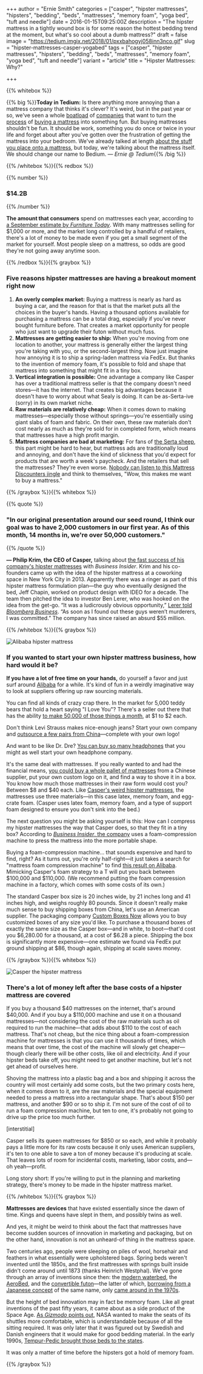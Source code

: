 +++
author = "Ernie Smith"
categories = ["casper", "hipster mattresses", "hipsters", "bedding", "beds", "mattresses", "memory foam", "yoga bed", "tuft and needle"]
date = 2016-01-15T09:25:00Z
description = "The hipster mattress in a tightly wound box is for some reason the hottest bedding trend at the moment, but what's so cool about a dumb mattress?"
draft = false
image = "https://tedium.imgix.net/2018/01/pxxbahogyj058inn3nco.gif"
slug = "hipster-mattresses-casper-yogabed"
tags = ["casper", "hipster mattresses", "hipsters", "bedding", "beds", "mattresses", "memory foam", "yoga bed", "tuft and needle"]
variant = "article"
title = "Hipster Mattresses: Why?"

+++

{{% whitebox %}}

{{% big %}}**Today in Tedium:** Is there anything more annoying than a mattress company that thinks it's clever? It's weird, but in the past year or so, we've seen a whole [boatload](https://www.yogabed.com/) of [companies](https://www2.tuftandneedle.com/mattress/) that want to turn the [process](http://www.nestbedding.com/products/the-love-bed) of [buying a mattress](https://casper.com/mattresses) into something fun. But buying mattresses shouldn't be fun. It should be work, something you do once or twice in your life and forget about after you've gotten over the frustration of getting the mattress into your bedroom. We've already talked at length [about the stuff you place onto a mattress](http://tedium.co/2015/09/01/the-stupidity-of-making-the-bed/), but today, we're talking about the mattress itself. We should change our name to Bedium. *— Ernie @ Tedium*{{% /big %}}

{{% /whitebox %}}{{% redbox %}}

{{% number %}}
### $14.2B
{{% /number %}}

**The amount that consumers** spend on mattresses each year, according to [a September estimate by *Furniture Today*](http://www.furnituretoday.com/article/524012-2015-bedding-distribution-channel-report). With many mattresses selling for $1,000 or more, and the market long controlled by a handful of retailers, there's a lot of money to be made even if you get a small segment of the market for yourself. Most people sleep on a mattress, so odds are good they're not going away anytime soon.

{{% /redbox %}}{{% graybox %}}

### Five reasons hipster mattresses are having a breakout moment right now

1. **An overly complex market:** Buying a mattress is nearly as hard as buying a car, and the reason for that is that the market puts all the choices in the buyer's hands. Having a thousand options available for purchasing a mattress can be a total drag, especially if you've never bought furniture before. That creates a market opportunity for people who just want to upgrade their futon without much fuss.
2. **Mattresses are getting easier to ship:** When you're moving from one location to another, your mattress is generally either the largest thing you're taking with you, or the second-largest thing. Now just imagine how annoying it is to ship a spring-laden mattress via FedEx. But thanks to the invention of memory foam, it's possible to fold and shape that mattress into something that might fit in a tiny box.
3. **Vertical integration is possible:** One advantage a company like Casper has over a traditional mattress seller is that the company doesn't need stores—it has the internet. That creates big advantages because it doesn't have to worry about what Sealy is doing. It can be as-Serta-ive (sorry) in its own market niche.
4. **Raw materials are relatively cheap:** When it comes down to making mattresses—especially those without springs—you're essentially using giant slabs of foam and fabric. On their own, these raw materials don't cost nearly as much as they're sold for in completed form, which means that mattresses have a high profit margin.
5. **Mattress companies are bad at marketing:** For fans of [the Serta sheep](http://www.serta.com/counting-sheep), this part might be hard to hear, but mattress ads are traditionally loud and annoying, and don't have the kind of slickness that you'd expect for products that are worth a week's paycheck. And the retailers that sell the mattresses? They're even worse. [Nobody can listen to this Mattress Discounters jingle](https://www.youtube.com/watch?v=oyzcsKX4BMY) and think to themselves, "Wow, this makes me want to buy a mattress."

{{% /graybox %}}{{% whitebox %}}

{{% quote %}}
### "In our original presentation around our seed round, I think our goal was to have 2,000 customers in our first year. As of this month, 14 months in, we're over 50,000 customers."
{{% /quote %}}

**— Philip Krim, the CEO of Casper,** talking about [the fast success of his company's hipster mattresses](http://www.businessinsider.com/mattress-startup-casper-raises-55-million-2015-6) with *Business Insider*. Krim and his co-founders came up with the idea of the hipster mattress at a coworking space in New York City in 2013. Apparently there was a ringer as part of this hipster mattress formulation plan—the guy who eventually designed the bed, Jeff Chapin, worked on product design with IDEO for a decade. The team then pitched the idea to investor Ben Lerer, who was hooked on the idea from the get-go. “It was a ludicrously obvious opportunity,” [Lerer told *Bloomberg Business*](http://www.bloomberg.com/news/articles/2015-03-12/new-startups-aren-t-keeping-big-mattress-up-at-night). “As soon as I found out these guys weren’t murderers, I was committed.” The company has since raised an absurd $55 million.

{{% /whitebox %}}{{% graybox %}}

![Alibaba hipster mattress](https://tedium.imgix.net/2018/01/ogzdteissw4pxmlxfdhn.jpg)

### If you wanted to start your own hipster mattress business, how hard would it be?

**If you have a lot of free time on your hands,** do yourself a favor and just surf around [Alibaba](http://www.alibaba.com/) for a while. It's kind of fun in a weirdly imaginative way to look at suppliers offering up raw sourcing materials.

You can find all kinds of crazy crap there. In the market for 5,000 teddy bears that hold a heart saying "I Love You"? There's a seller out there that has the ability [to make 50,000 of those things a month](http://fave.co/1mZyd2n), at $1 to $2 each.

Don't think Levi Strauss makes nice-enough jeans? Start your own company and [outsource a few pairs from China](http://fave.co/1mZyCBV)—complete with your own logo!

And want to be like Dr. Dre? [You can buy so many headphones](http://fave.co/1mZyCBV) that you might as well start your own headphone company.

It's the same deal with mattresses. If you really wanted to and had the financial means, [you could buy a whole pallet of mattresses](http://fave.co/1RJ05Ft) from a Chinese supplier, put your own custom logo on it, and find a way to shove it in a box. You know how much those mattresses in their raw form would cost you? Between $8 and $40 each. Like [Casper's weird hipster mattresses](http://amzn.to/1RJq2EH), the mattresses use three materials—in this case latex, memory foam, and egg-crate foam. (Casper uses latex foam, memory foam, and a type of support foam designed to ensure you don't sink into the bed.)

The next question you might be asking yourself is this: How can I compress my hipster mattresses the way that Casper does, so that they fit in a tiny box? According to [*Business Insider*, the company](http://www.businessinsider.com/casper-foldable-beds-that-fit-in-a-car-trunk-2014-4) uses a foam-compression machine to press the mattress into the more portable shape.

Buying a foam-compression machine… that sounds expensive and hard to find, right? As it turns out, you're only half-right—it just takes a search for "mattress foam compression machine" to find [this result on Alibaba](http://fave.co/1mZAs5v). Mimicking Casper's foam strategy to a T will put you back between $100,000 and $110,000. (We recommend putting the foam compression machine in a factory, which comes with some costs of its own.)

The standard Casper box size is 20 inches wide, by 21 inches long and 41 inches high, and weighs roughly 80 pounds. Since it doesn't really make much sense to buy shipping boxes from China, let's use an American supplier. The packaging company [Custom Boxes Now](http://www.customboxesnow.com/) allows you to buy customized boxes of any size you'd like. To purchase a thousand boxes of exactly the same size as the Casper box—and in white, to boot—that'd cost you $6,280.00 for a thousand, at a cost of $6.28 a piece. Shipping the box is significantly more expensive—one estimate we found via FedEx put ground shipping at $86, though again, shipping at scale saves money.

{{% /graybox %}}{{% whitebox %}}

![Casper the hipster mattress](https://tedium.imgix.net/2018/01/ls4pjnniaeqiwvk8gksa.jpg)

### There's a lot of money left after the base costs of a hipster mattress are covered

If you buy a thousand $40 mattresses on the internet, that's around $40,000. And if you buy a $110,000 machine and use it on a thousand mattresses—not considering the cost of the raw materials such as oil required to run the machine—that adds about $110 to the cost of each mattress. That's not cheap, but the nice thing about a foam-compression machine for mattresses is that you can use it thousands of times, which means that over time, the cost of the machine will slowly get cheaper—though clearly there will be other costs, like oil and electricity. And if your hipster beds take off, you might need to get another machine, but let's not get ahead of ourselves here.

Shoving the mattress into a plastic bag and a box and shipping it across the country will most certainly add some costs, but the two primary costs here, when it comes down to it, are the raw materials and the special equipment needed to press a mattress into a rectangular shape. That's about $150 per mattress, and another $90 or so to ship it. I'm not sure of the cost of oil to run a foam compression machine, but ten to one, it's probably not going to drive up the price too much further.

[interstitial]

Casper sells its queen mattresses for $850 or so each, and while it probably pays a little more for its raw costs because it only uses American suppliers, it's ten to one able to save a ton of money because it's producing at scale. That leaves lots of room for incidental costs, marketing, labor costs, and—oh yeah—profit.

Long story short: If you're willing to put in the planning and marketing strategy, there's money to be made in the hipster mattress market.

{{% /whitebox %}}{{% graybox %}}

**Mattresses are devices** that have existed essentially since the dawn of time. Kings and queens have slept in them, and possibly twins as well.

And yes, it might be weird to think about the fact that mattresses have become sudden sources of innovation in marketing and packaging, but on the other hand, innovation is not an unheard-of thing in the mattress space.

Two centuries ago, people were sleeping on piles of wool, horsehair and feathers in what essentially were upholstered bags. Spring beds weren't invented until the 1850s, and the first mattresses with springs built inside didn't come around until 1873 (thanks Heinrich Westphal). We've gone through an array of inventions since then: the [modern waterbed](http://amzn.to/1RJqBON), the [AeroBed](http://amzn.to/1UTqPk5), and the [convertible futon](http://amzn.to/1RJqsLh)—the latter of which, [borrowing from a Japanese concept](http://www.nytimes.com/1987/06/04/garden/where-to-find-it-the-futon-s-comfort-is-winning-converts.html) of the same name, only [came around in the 1970s](http://site.shop4futons.com/blog/2014/06/11/history-of-futons/).

But the height of bed innovation may in fact be memory foam. Like all great inventions of the past fifty years, it came about as a side product of the Space Age. [As *Gizmodo* points out](http://gizmodo.com/5891390/everything-you-always-wanted-to-know-about-memory-foam), NASA wanted to make the seats of its shuttles more comfortable, which is understandable because of all the sitting required. It was only later that it was figured out by Swedish and Danish engineers that it would make for good bedding material. In the early 1990s, [Tempur-Pedic brought those beds to the states](http://www.tempurpedic.ca/our-company/our-history.asp).

It was only a matter of time before the hipsters got a hold of memory foam.

{{% /graybox %}}